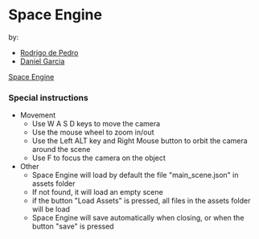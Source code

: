 # Space Engine

by:
* [Rodrigo de Pedro](https://github.com/rodrigodpl)
* [Daniel Garcia](https://github.com/viriato22)

[Space Engine](https://github.com/rodrigodpl/GameEngine)

### Special instructions

* Movement
  * Use W A S D keys to move the camera
  * Use the mouse wheel to zoom in/out
  * Use the Left ALT key and Right Mouse button to orbit the camera around the scene
  * Use F to focus the camera on the object
* Other
  * Space Engine will load by default the file "main_scene.json" in assets folder
  * If not found, it will load an empty scene
  * if the button "Load Assets" is pressed, all files in the assets folder will be load
  * Space Engine will save automatically when closing, or when the button "save" is pressed
